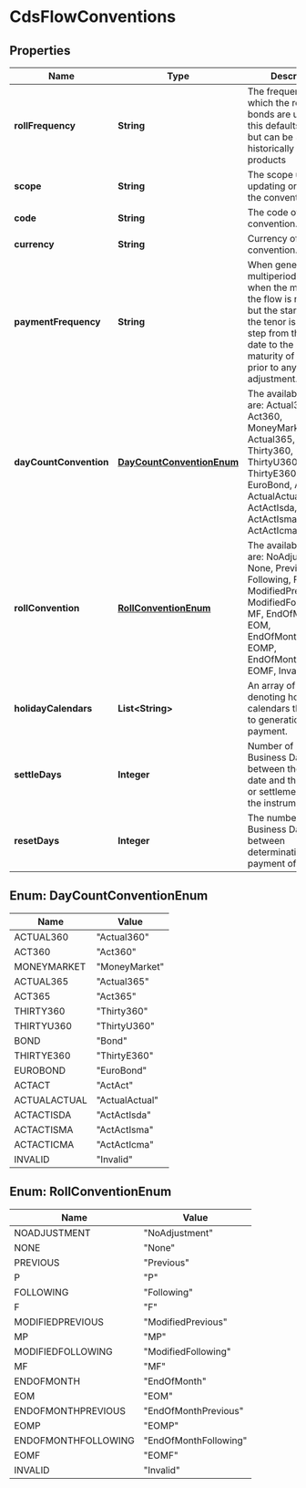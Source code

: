 

# CdsFlowConventions

## Properties

Name | Type | Description | Notes
------------ | ------------- | ------------- | -------------
**rollFrequency** | **String** | The frequency at which the reference bonds are updated, this defaults to 6M, but can be 3M, exp for historically issued products |  [optional]
**scope** | **String** | The scope used when updating or inserting the convention. |  [optional]
**code** | **String** | The code of the convention. |  [optional]
**currency** | **String** | Currency of the flow convention. | 
**paymentFrequency** | **String** | When generating a multiperiod flow, or when the maturity of the flow is not given but the start date is,  the tenor is the time-step from the anchor-date to the nominal maturity of the flow prior to any adjustment. | 
**dayCountConvention** | [**DayCountConventionEnum**](#DayCountConventionEnum) | The available values are: Actual360, Act360, MoneyMarket, Actual365, Act365, Thirty360, ThirtyU360, Bond, ThirtyE360, EuroBond, ActAct, ActualActual, ActActIsda, ActActIsma, ActActIcma, Invalid | 
**rollConvention** | [**RollConventionEnum**](#RollConventionEnum) | The available values are: NoAdjustment, None, Previous, P, Following, F, ModifiedPrevious, MP, ModifiedFollowing, MF, EndOfMonth, EOM, EndOfMonthPrevious, EOMP, EndOfMonthFollowing, EOMF, Invalid | 
**holidayCalendars** | **List&lt;String&gt;** | An array of strings denoting holiday calendars that apply to generation and payment. | 
**settleDays** | **Integer** | Number of Good Business Days between the trade date and the effective or settlement date of the instrument. |  [optional]
**resetDays** | **Integer** | The number of Good Business Days between determination and payment of reset. |  [optional]



## Enum: DayCountConventionEnum

Name | Value
---- | -----
ACTUAL360 | &quot;Actual360&quot;
ACT360 | &quot;Act360&quot;
MONEYMARKET | &quot;MoneyMarket&quot;
ACTUAL365 | &quot;Actual365&quot;
ACT365 | &quot;Act365&quot;
THIRTY360 | &quot;Thirty360&quot;
THIRTYU360 | &quot;ThirtyU360&quot;
BOND | &quot;Bond&quot;
THIRTYE360 | &quot;ThirtyE360&quot;
EUROBOND | &quot;EuroBond&quot;
ACTACT | &quot;ActAct&quot;
ACTUALACTUAL | &quot;ActualActual&quot;
ACTACTISDA | &quot;ActActIsda&quot;
ACTACTISMA | &quot;ActActIsma&quot;
ACTACTICMA | &quot;ActActIcma&quot;
INVALID | &quot;Invalid&quot;



## Enum: RollConventionEnum

Name | Value
---- | -----
NOADJUSTMENT | &quot;NoAdjustment&quot;
NONE | &quot;None&quot;
PREVIOUS | &quot;Previous&quot;
P | &quot;P&quot;
FOLLOWING | &quot;Following&quot;
F | &quot;F&quot;
MODIFIEDPREVIOUS | &quot;ModifiedPrevious&quot;
MP | &quot;MP&quot;
MODIFIEDFOLLOWING | &quot;ModifiedFollowing&quot;
MF | &quot;MF&quot;
ENDOFMONTH | &quot;EndOfMonth&quot;
EOM | &quot;EOM&quot;
ENDOFMONTHPREVIOUS | &quot;EndOfMonthPrevious&quot;
EOMP | &quot;EOMP&quot;
ENDOFMONTHFOLLOWING | &quot;EndOfMonthFollowing&quot;
EOMF | &quot;EOMF&quot;
INVALID | &quot;Invalid&quot;



